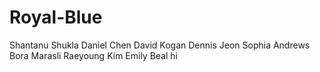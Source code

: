 # Royal-Blue
Shantanu Shukla
Daniel Chen
David Kogan
Dennis Jeon
Sophia Andrews
Bora Marasli
Raeyoung Kim
Emily Beal
hi